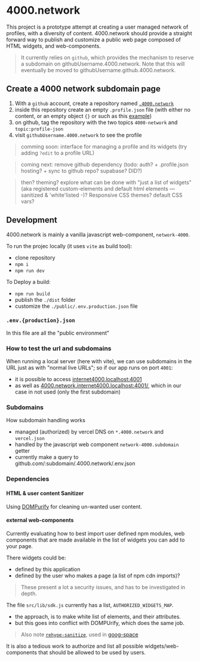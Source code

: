 # 4000.network

This project is a prototype attempt at creating a user managed network of
profiles, with a diversity of content. 4000.network should provide a straight
forward way to publish and customize a public web page composed of HTML widgets,
and web-components.

> It currently relies on `github`, which provides the mechanism to reserve a
> subdomain on githubUsername.4000.network. Note that this will eventually be moved to githubUsername.github.4000.network.

## Create a 4000 network subdomain page

1. With a `github` account, create a repository named [`.4000.network`](https://github.com/internet4000/.4000.network)
2. inside this repository create an empty `.profile.json` file (with either no content, or an empty object `{}` or such as this [example](https://github.com/internet4000/.4000.network "a .4000.network github repository for the .profile.json example file used as 4000.network subdomains configuration"))
3. on github, tag the repository with the two topics `4000-network` and `topic:profile-json`
4. visit `githubUsername.4000.network` to see the profile

> comming soon: interface for managing a profile and its widgets (try adding `?edit` to a profile URL)

> coming next: remove github dependency (todo: auth? + .profile.json hosting? + sync to github repo? supabase? DID?)

> then? theming? explore what can be done with "just a list of widgets" (aka registered custom-elements and default html elements — sanitized & 'white'listed -)? Responsive CSS themes? default CSS vars?

## Development

4000.network is mainly a vanilla javascript web-component, `network-4000`.

To run the projec locally (it uses `vite` as build tool):

- clone repository
- `npm i`
- `npm run dev`

To Deploy a build:

- `npm run build`
- publish the `./dist` folder
- customize the `./public/.env.production.json` file

### `.env.{production}.json`

In this file are all the "public environment"

### How to test the url and subdomains

When running a local server (here with vite), we can use subdomains in the URL just as with "normal live URLs"; so if our app runs on port `4001`:

- it is possible to access [internet4000.localhost:4001](http://internet4000.localhost:4001)
- as well as
  [4000.network.internet4000.localhost:4001/](http://4000.network.internet4000.localhost:4001/),
  which in our case in not used (only the first subdomain)

### Subdomains

How subdomain handling works

- managed (authorized) by vercel DNS on `*.4000.network` and `vercel.json`
- handled by the javascript web component `network-4000.subdomain` getter
- currently make a query to github.com/:subdomain/.4000.network/.env.json

### Dependencies

#### HTML & user content Sanitizer

Using [DOMPurify](https://github.com/cure53/DOMPurify) for cleaning un-wanted
user content.

#### external web-components

Currently evaluating how to best import user defined npm modules, web components
that are made available in the list of widgets you can add to your page.

There widgets could be:

- defined by this application
- defined by the user who makes a page (a list of npm cdn imports)?

> These present a lot a security issues, and has to be investigated in depth.

The file `src/lib/sdk.js` currently has a list, `AUTHORIZED_WIDGETS_MAP`.

- the approach, is to make white list of elements, and their attributes.
- but this goes into conflict with DOMPUrify, which does the same job.

> Also note [`rehype-sanitize`](https://www.npmjs.com/package/rehype-sanitize), used in [goog-space](https://gitlab.com/sctlib/goog-space/-/blob/main/src/space.js#L1-6)

It is also a tedious work to authorize and list all possible widgets/web-components that should be allowed to be used by users.
